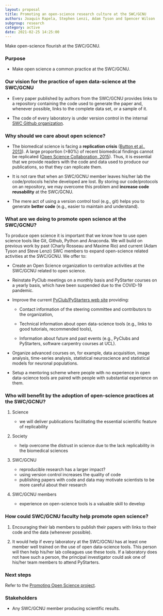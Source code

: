 ```yaml
---
layout: proposal
title: Promoting an open-science research culture at the SWC/GCNU
authors: Joaquin Rapela, Stephen Lenzi, Adam Tyson and Spencer Wilson
subgroup: research
category: active
date: 2021-02-25 14:25:00
---
```


Make open-science flourish at the SWC/GCNU.

<!--end summary-->

### Purpose

- Make open science a common practice at the  SWC/GCNU.

### Our vision for the practice of open data-science at the SWC/GCNU

- Every paper published by authors from the SWC/GCNU provides links to a repository containing the code used to generate the paper and, whenever possible, links to the complete data set, or a sample of it.

- The code of every laboratory is under version control in the internal [SWC Github organization](https://github.com/SainsburyWellcomeCentre).

### Why should we care about open science?

- The biomedical science is facing a **replication crisis** ([Button et al., 2013](https://www.nature.com/articles/nrn3475)). A large proportion (>80%) of recent biomedical findings cannot be replicated ([Open Science Collaboration, 2015](https://science.sciencemag.org/content/349/6251/aac4716)). Thus, it is essential that we provide readers with the code and data used to produce our publications, so that they can replicate them.

- It is not rare that when an SWC/GCNU member leaves his/her lab the code/protocols he/she developed are lost. By storing our code/protocols on an repository, we may overcome this problem and **increase code reusability** at the SWC/GCNU.

- The mere act of using a version control tool (e.g., git) helps you to generate **better code** (e.g., easier to maintain and understand).

### What are we doing to promote open science at the SWC/GCNU?

To produce open science it is important that we know how to use open science tools like Git, Github, Python and Anaconda. We will build on previous work by past (Charly Rosseau and Maxime Rio) and current (Adam Tyson and Steve Lenzi) SWC members to expand open-science related activities at the SWC/GCNU. We offer to:

- Create an Open Science organization to centralize activities at the SWC/GCNU related to open science.

- Reinstate PyClub meetings on a monthly basis and PyStarter courses on a yearly basis, which have been suspended due to the COVID-19 pandemic.

- Improve the current [PyClub/PyStarters web site](https://sainsburywellcomecentre.github.io/pystarters/) providing:

    - Contact information of the steering committee and contributors to the organization,

    - Technical information about open data-science tools (e.g., links to good tutorials, recommended tools),

    - Information about future and past events (e.g., PyClubs and PyStarters, software carpentry courses at UCL).

- Organize advanced courses on, for example, data acquisition, image analysis, time-series analysis, statistical neuroscience and statistical models for neuronal populations.

- Setup a mentoring scheme where people with no experience in open data-science tools are paired with people with substantial experience on them.

### Who will benefit by the adoption of open-science practices at the SWC/GCNU?

1. Science 
    - we will deliver publications facilitating the essential scientific feature of replicability

2. Society
    - help overcome the distrust in science due to the lack replicability in the biomedical sciences

3. SWC/GCNU
    - reproducible research has a larger impact?
    - using version control increases the quality of code
    - publishing papers with code and data may motivate scientists to be more careful about their research

4. SWC/GCNU members
    - experience on open-science tools is a valuable skill to develop

### How could SWC/GCNU faculty help promote open science?

1. Encouraging their lab members to publish their papers with links to their code and the data (whenever possible).

2. It would help if every laboratory at the SWC/GCNU has at least one member well trained on the use of open data-science tools. This person will then help his/her lab colleagues use these tools. If a laboratory does not have such a person, the principal investigator could ask one of his/her team members to attend PyStarters.

### Next steps

Refer to the [Promoting Open Science project](https://github.com/SainsburyWellcomeCentre/RCWG/projects/1).

### Stakeholders

- Any SWC/GCNU member producing scientific results.


